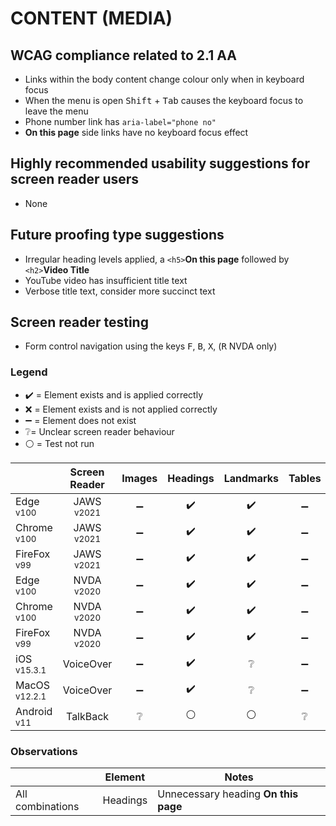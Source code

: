 # CONTENT (MEDIA)
## WCAG compliance related to 2.1 AA
- Links within the body content change colour only when in keyboard focus
- When the menu is open <kbd>Shift</kbd> + <kbd>Tab</kbd> causes the keyboard focus to leave the menu
- Phone number link has `aria-label="phone no"`
- **On this page** side links have no keyboard focus effect

## Highly recommended usability suggestions for screen reader users
- None
## Future proofing type suggestions
- Irregular heading levels applied, a `<h5>`**On this page** followed by `<h2>`**Video Title**
- YouTube video has insufficient title text
- Verbose title text, consider more succinct text

## Screen reader testing
- Form control navigation using the keys <kbd>F</kbd>, <kbd>B</kbd>, <kbd>X</kbd>, (<kbd>R</kbd> NVDA only)

### Legend
- :heavy_check_mark: = Element exists and is applied correctly
- :x: = Element exists and is not applied correctly
- :heavy_minus_sign: = Element does not exist
- :grey_question:= Unclear screen reader behaviour
- :white_circle: = Test not run

|   |Screen Reader   | Images | Headings  |Landmarks   |Tables   | Lists |Links |Form Controls |
|---|:-:|:-:|:-:|:-:|:-:|:-:|:-:|:-:|
| Edge <sup>v100</sup> 		| JAWS <sup>v2021</sup> 	| :heavy_minus_sign:  | :heavy_check_mark: | :heavy_check_mark:  | :heavy_minus_sign:  | :heavy_minus_sign:  | :heavy_check_mark:  | :heavy_check_mark:  |
| Chrome <sup>v100</sup> 	| JAWS <sup>v2021</sup>  	| :heavy_minus_sign:  | :heavy_check_mark:  | :heavy_check_mark:  | :heavy_minus_sign:  | :heavy_minus_sign:  | :heavy_check_mark:  | :heavy_check_mark:  |
| FireFox <sup>v99</sup> 	| JAWS <sup>v2021</sup>   	| :heavy_minus_sign:  | :heavy_check_mark:  | :heavy_check_mark:  | :heavy_minus_sign:  | :heavy_minus_sign:  | :heavy_check_mark:  | :heavy_check_mark:  |
| Edge <sup>v100</sup> 		| NVDA <sup>v2020</sup> 	| :heavy_minus_sign:  | :heavy_check_mark:  | :heavy_check_mark:  | :heavy_minus_sign:  | :heavy_minus_sign:  | :heavy_check_mark: | :heavy_check_mark:  |
| Chrome <sup>v100</sup> 	| NVDA <sup>v2020</sup>  	| :heavy_minus_sign:  | :heavy_check_mark:  | :heavy_check_mark: | :heavy_minus_sign:  | :heavy_minus_sign:  | :heavy_check_mark:  | :heavy_check_mark:  |
| FireFox <sup>v99</sup> 	| NVDA <sup>v2020</sup>   	| :heavy_minus_sign:  | :heavy_check_mark:  | :heavy_check_mark:  | :heavy_minus_sign:  | :heavy_minus_sign:  | :heavy_check_mark:  | :heavy_check_mark:  |
| iOS <sup>v15.3.1</sup> 	| VoiceOver 				| :heavy_minus_sign:  | :heavy_check_mark:  | :grey_question:   | :heavy_minus_sign:   | :heavy_minus_sign:   | :heavy_check_mark:  | :heavy_check_mark:  |
| MacOS <sup>v12.2.1</sup> 	| VoiceOver  				| :heavy_minus_sign:  | :heavy_check_mark:  | :grey_question:  | :heavy_minus_sign:  |:heavy_minus_sign:  | :heavy_check_mark:  | :heavy_check_mark:  |
| Android <sup>v11</sup> 	| TalkBack 					| :grey_question:  | :white_circle:  | :white_circle:  | :grey_question:  | :grey_question:  | :white_circle:  | :white_circle:  |

### Observations
|  | Element  | Notes |
|---|:-:|---|
| All combinations | Headings | Unnecessary heading **On this page**
